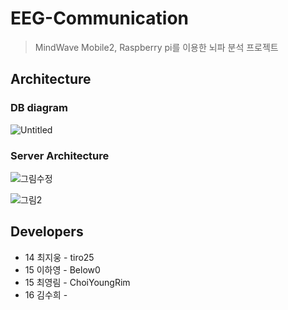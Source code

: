 # EEG-Communication
> MindWave Mobile2, Raspberry pi를 이용한 뇌파 분석 프로젝트

## Architecture
### DB diagram
![Untitled](https://user-images.githubusercontent.com/53803114/77825475-eb752e80-714c-11ea-9fd3-9f6662b0b262.png)

### Server Architecture

![그림수정](https://user-images.githubusercontent.com/53803114/77825494-0d6eb100-714d-11ea-8108-459339cbffd5.png)

![그림2](https://user-images.githubusercontent.com/53803114/77825504-20818100-714d-11ea-8ee3-756897376b95.png)

## Developers
* 14 최지웅 - tiro25
* 15 이하영 - Below0
* 15 최영림 - ChoiYoungRim
* 16 김수희 - 

